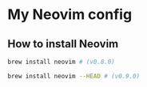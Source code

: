 # My Neovim config

## How to install Neovim

```bash
brew install neovim # (v0.8.0)

brew install neovim --HEAD # (v0.9.0)
```
